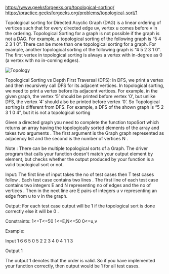 https://www.geeksforgeeks.org/topological-sorting/
https://practice.geeksforgeeks.org/problems/topological-sort/1

Topological sorting for Directed Acyclic Graph (DAG) is a linear ordering of vertices such that for
every directed edge uv, vertex u comes before v in the ordering. Topological Sorting for a graph is
not possible if the graph is not a DAG. For example, a topological sorting of the following graph is
“5 4 2 3 1 0”. There can be more than one topological sorting for a graph. For example, another
topological sorting of the following graph is “4 5 2 3 1 0”. The first vertex in topological sorting
is always a vertex with in-degree as 0 (a vertex with no in-coming edges).

![Topology](../../../../../../../images/topologicalSort.png)

Topological Sorting vs Depth First Traversal (DFS):
In DFS, we print a vertex and then recursively call DFS for its adjacent vertices. In topological
sorting, we need to print a vertex before its adjacent vertices. For example, in the given graph,
the vertex ‘5’ should be printed before vertex ‘0’, but unlike DFS, the vertex ‘4’ should also be
printed before vertex ‘0’. So Topological sorting is different from DFS. For example, a DFS of the
shown graph is “5 2 3 1 0 4”, but it is not a topological sorting

Given a directed graph you need to complete the function topoSort which returns an array having the
topologically sorted elements of the array and takes two arguments . The first argument is the Graph
graph represented as adjacency list and the second is the number of vertices N .

Note : There can be multiple topological sorts of a Graph. The driver program that calls your
function doesn't match your output element by element, but checks whether the output produced by
your function is a valid topological sort or not.

Input:
The first line of input takes the no of test cases then T test cases follow . Each test case
contains two lines . The first line of each test case contains two integers E and N representing no
of edges and the no of vertices . Then in the next line are E pairs of integers u v representing an
edge from u to v in the graph.

Output:
For each test case output will be 1 if the topological sort is done correctly else it will be 0 .

Constraints:
1<=T<=50 1<=E,N<=50 0<=u,v

Example:

Input 1 6 6 5 0 5 2 2 3 4 0 4 1 1 3

Output 1

The output 1 denotes that the order is valid. So if you have implemented your function correctly,
then output would be 1 for all test cases.
